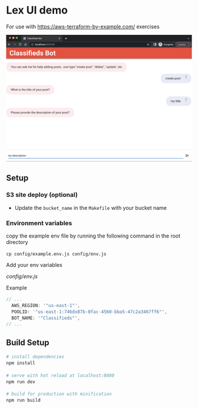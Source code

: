 # Lex UI demo

For use with https://aws-terraform-by-example.com/ exercises

![Screenshot](static/screenshot.png)

## Setup

### S3 site deploy (optional)

- Update the `bucket_name` in the `Makefile` with your bucket name

### Environment variables

copy the example env file by running the following command in the root directory

`cp config/example.env.js config/env.js`

Add your env variables

_config/env.js_

Example
```js
// ...
  AWS_REGION: '"us-east-1"',
  POOLID: '"us-east-1:746dx87b-0fac-4560-bba5-47c2a3467ff6"',
  BOT_NAME: '"Classifieds"',
// ...
```

## Build Setup

``` bash
# install dependencies
npm install

# serve with hot reload at localhost:8080
npm run dev

# build for production with minification
npm run build
